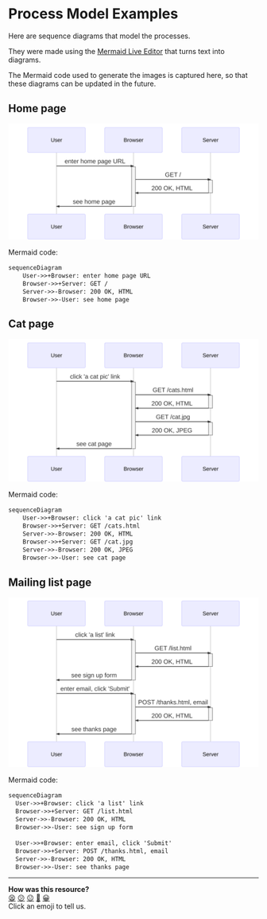 # Process Model Examples

Here are sequence diagrams that model the processes.

They were made using the [Mermaid Live Editor](https://mermaid-js.github.io/mermaid-live-editor) that turns text into diagrams.

The Mermaid code used to generate the images is captured here, so that these diagrams can be updated in the future.

## Home page

![home page sequence diagram](home_page.svg)

Mermaid code:
```
sequenceDiagram
	User->>+Browser: enter home page URL
	Browser->>+Server: GET /
	Server->>-Browser: 200 OK, HTML
	Browser->>-User: see home page
```

## Cat page

![cat page sequence diagram](cat_page.svg)

Mermaid code:
```
sequenceDiagram
	User->>+Browser: click 'a cat pic' link
	Browser->>+Server: GET /cats.html
	Server->>-Browser: 200 OK, HTML
	Browser->>+Server: GET /cat.jpg
	Server->>-Browser: 200 OK, JPEG
	Browser->>-User: see cat page
```

## Mailing list page

![mailing list page sequence diagram](mailing_list_page.svg)

Mermaid code:
```
sequenceDiagram
  User->>+Browser: click 'a list' link
  Browser->>+Server: GET /list.html
  Server->>-Browser: 200 OK, HTML
  Browser->>-User: see sign up form

  User->>+Browser: enter email, click 'Submit'
  Browser->>+Server: POST /thanks.html, email
  Server->>-Browser: 200 OK, HTML
  Browser->>-User: see thanks page
```

<!-- BEGIN GENERATED SECTION DO NOT EDIT -->

---

**How was this resource?**  
[😫](https://airtable.com/shrUJ3t7KLMqVRFKR?prefill_Repository=skills-workshops&prefill_File=how_the_web_works/process_modelling/_examples_dont_look_until_after_workshop/EXAMPLES.md&prefill_Sentiment=😫) [😕](https://airtable.com/shrUJ3t7KLMqVRFKR?prefill_Repository=skills-workshops&prefill_File=how_the_web_works/process_modelling/_examples_dont_look_until_after_workshop/EXAMPLES.md&prefill_Sentiment=😕) [😐](https://airtable.com/shrUJ3t7KLMqVRFKR?prefill_Repository=skills-workshops&prefill_File=how_the_web_works/process_modelling/_examples_dont_look_until_after_workshop/EXAMPLES.md&prefill_Sentiment=😐) [🙂](https://airtable.com/shrUJ3t7KLMqVRFKR?prefill_Repository=skills-workshops&prefill_File=how_the_web_works/process_modelling/_examples_dont_look_until_after_workshop/EXAMPLES.md&prefill_Sentiment=🙂) [😀](https://airtable.com/shrUJ3t7KLMqVRFKR?prefill_Repository=skills-workshops&prefill_File=how_the_web_works/process_modelling/_examples_dont_look_until_after_workshop/EXAMPLES.md&prefill_Sentiment=😀)  
Click an emoji to tell us.

<!-- END GENERATED SECTION DO NOT EDIT -->

